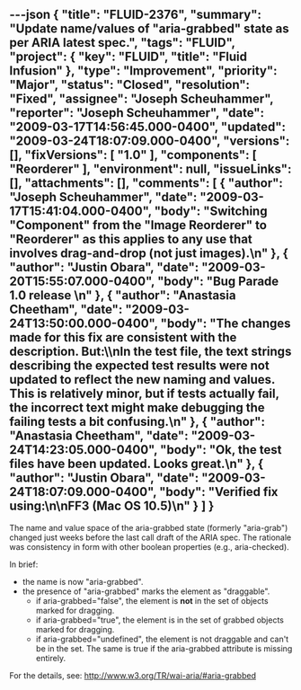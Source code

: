 ---json
{
  "title": "FLUID-2376",
  "summary": "Update name/values of \"aria-grabbed\" state as per ARIA latest spec.",
  "tags": "FLUID",
  "project": {
    "key": "FLUID",
    "title": "Fluid Infusion"
  },
  "type": "Improvement",
  "priority": "Major",
  "status": "Closed",
  "resolution": "Fixed",
  "assignee": "Joseph Scheuhammer",
  "reporter": "Joseph Scheuhammer",
  "date": "2009-03-17T14:56:45.000-0400",
  "updated": "2009-03-24T18:07:09.000-0400",
  "versions": [],
  "fixVersions": [
    "1.0"
  ],
  "components": [
    "Reorderer"
  ],
  "environment": null,
  "issueLinks": [],
  "attachments": [],
  "comments": [
    {
      "author": "Joseph Scheuhammer",
      "date": "2009-03-17T15:41:04.000-0400",
      "body": "Switching \"Component\" from the \"Image Reorderer\" to \"Reorderer\" as this applies to any use that involves drag-and-drop (not just images).\n"
    },
    {
      "author": "Justin Obara",
      "date": "2009-03-20T15:55:07.000-0400",
      "body": "Bug Parade 1.0 release&#x20;\n"
    },
    {
      "author": "Anastasia Cheetham",
      "date": "2009-03-24T13:50:00.000-0400",
      "body": "The changes made for this fix are consistent with the description. But:\\\nIn the test file, the text strings describing the expected test results were not updated to reflect the new naming and values. This is relatively minor, but if tests actually fail, the incorrect text might make debugging the failing tests a bit confusing.\n"
    },
    {
      "author": "Anastasia Cheetham",
      "date": "2009-03-24T14:23:05.000-0400",
      "body": "Ok, the test files have been updated. Looks great.\n"
    },
    {
      "author": "Justin Obara",
      "date": "2009-03-24T18:07:09.000-0400",
      "body": "Verified fix using:\n\nFF3 (Mac OS 10.5)\n"
    }
  ]
}
---
The name and value space of the aria-grabbed state (formerly "aria-grab") changed just weeks before the last call draft of the ARIA spec.  The rationale was consistency in form with other boolean properties (e.g., aria-checked).

In brief:

* the name is now "aria-grabbed".
* the presence of "aria-grabbed" marks the element as "draggable".
  * if aria-grabbed="false", the element is **not** in the set of objects marked for dragging.
  * if aria-grabbed="true", the element is in the set of grabbed objects marked for dragging.
  * if aria-grabbed="undefined", the element is not draggable and can't be in the set.  The same is true if the aria-grabbed attribute is missing entirely.

For the details, see: <http://www.w3.org/TR/wai-aria/#aria-grabbed>

        